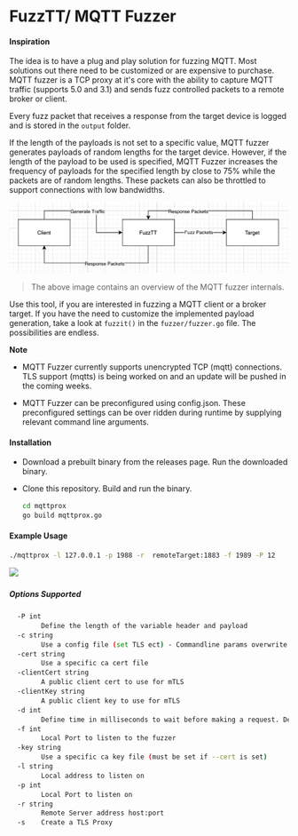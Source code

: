 # FuzzTT/ MQTT Fuzzer

#### Inspiration

The idea is to have a plug and play solution for fuzzing MQTT. Most solutions out there need to be customized or are expensive to purchase. MQTT fuzzer is a TCP proxy at it's core with the ability to capture MQTT traffic (supports 5.0 and 3.1) and sends fuzz controlled packets to a remote broker or client.

Every fuzz packet that receives a response from the target device is logged and is stored in the ```output``` folder. 

If the length of the payloads is not set to a specific value, MQTT fuzzer generates payloads of random lengths for the target device. However, if the length of the payload to be used is specified, MQTT Fuzzer  increases the frequency of payloads for the specified length by close to 75% while the packets are of random lengths. These packets can also be throttled to support connections with low bandwidths. 

<img src="./mqttprox/assets/arch.png">

> The above image contains an overview of the MQTT fuzzer internals.

Use this tool, if you are interested in fuzzing a MQTT client or a broker target. If you have the need to customize the implemented payload generation, take a look at ```fuzzit()``` in the ```fuzzer/fuzzer.go``` file. The possibilities are endless. 

**Note**

+ MQTT Fuzzer  currently supports unencrypted TCP (mqtt) connections. TLS support (mqtts) is being worked on and an update will be pushed in the coming weeks.

+ MQTT Fuzzer can be preconfigured using config.json. These preconfigured settings can be over ridden during runtime by supplying relevant command line arguments.

#### Installation

+ Download a prebuilt binary from the releases page. Run the downloaded binary.

+ Clone this repository. Build and run the binary.
  
  ```bash
  cd mqttprox
  go build mqttprox.go
  ```

#### Example Usage

```bash
./mqttprox -l 127.0.0.1 -p 1988 -r  remoteTarget:1883 -f 1989 -P 12
```

<img src="./mqttprox/assets/getstarted.gif">

##### Options Supported

```bash
  -P int
        Define the length of the variable header and payload
  -c string
        Use a config file (set TLS ect) - Commandline params overwrite config file
  -cert string
        Use a specific ca cert file
  -clientCert string
        A public client cert to use for mTLS
  -clientKey string
        A public client key to use for mTLS
  -d int
        Define time in milliseconds to wait before making a request. Default vaue is 0 seconds (default 1)
  -f int
        Local Port to listen to the fuzzer
  -key string
        Use a specific ca key file (must be set if --cert is set)
  -l string
        Local address to listen on
  -p int
        Local Port to listen on
  -r string
        Remote Server address host:port
  -s    Create a TLS Proxy
```
